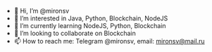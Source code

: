 - 👋 Hi, I’m @mironsv
- 👀 I’m interested in Java, Python, Blockchain, NodeJS
- 🌱 I’m currently learning NodeJS, Python, Blockchain
- 💞️ I’m looking to collaborate on Blockchain
- 📫 How to reach me: Telegram @mironsv, email: mironsv@mail.ru
